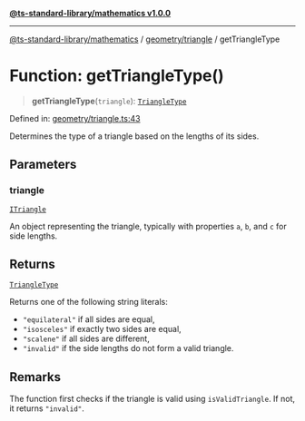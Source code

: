 [**@ts-standard-library/mathematics v1.0.0**](../../../README.md)

***

[@ts-standard-library/mathematics](../../../README.md) / [geometry/triangle](../README.md) / getTriangleType

# Function: getTriangleType()

> **getTriangleType**(`triangle`): [`TriangleType`](../type-aliases/TriangleType.md)

Defined in: [geometry/triangle.ts:43](https://github.com/gabaudette/ts-stdlib/blob/ea80ba1db09c741e99f8cb19e94e5a29b81b623b/packages/mathematics/src/geometry/triangle.ts#L43)

Determines the type of a triangle based on the lengths of its sides.

## Parameters

### triangle

[`ITriangle`](../interfaces/ITriangle.md)

An object representing the triangle, typically with properties `a`, `b`, and `c` for side lengths.

## Returns

[`TriangleType`](../type-aliases/TriangleType.md)

Returns one of the following string literals:
- `"equilateral"` if all sides are equal,
- `"isosceles"` if exactly two sides are equal,
- `"scalene"` if all sides are different,
- `"invalid"` if the side lengths do not form a valid triangle.

## Remarks

The function first checks if the triangle is valid using `isValidTriangle`. If not, it returns `"invalid"`.
